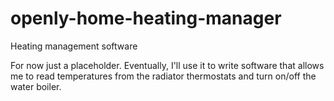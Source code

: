 # openly-home-heating-manager
Heating management software

For now just a placeholder. Eventually, I'll use it to write software that allows me to read temperatures from the radiator thermostats and turn on/off the water boiler.
